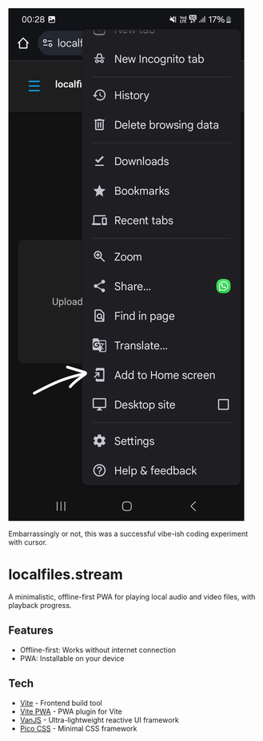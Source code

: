 <img src="./download_app.jpg"/>

Embarrassingly or not, this was a successful vibe-ish coding experiment with cursor.

# localfiles.stream

A minimalistic, offline-first PWA for playing local audio and video files, with playback progress.

## Features

- Offline-first: Works without internet connection
- PWA: Installable on your device

## Tech
- [Vite](https://v5.vite.dev/) - Frontend build tool
- [Vite PWA](https://vite-pwa-org.netlify.app/) - PWA plugin for Vite
- [VanJS](https://vanjs.org/) - Ultra-lightweight reactive UI framework
- [Pico CSS](https://picocss.com/) - Minimal CSS framework
